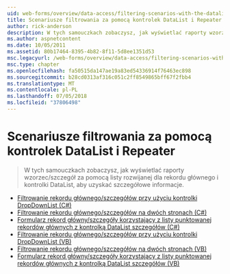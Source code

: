 ```yaml
---
uid: web-forms/overview/data-access/filtering-scenarios-with-the-datalist-and-repeater/index
title: Scenariusze filtrowania za pomocą kontrolek DataList i Repeater | Dokumentacja firmy Microsoft
author: rick-anderson
description: W tych samouczkach zobaczysz, jak wyświetlać raporty wzorzec/szczegół za pomocą listy rozwijanej dla rekordu głównego i kontrolki DataList, aby uzyskać szczegółowe informacje.
ms.author: aspnetcontent
ms.date: 10/05/2011
ms.assetid: 80b17464-8395-4b82-8f11-5d8ee1351d53
msc.legacyurl: /web-forms/overview/data-access/filtering-scenarios-with-the-datalist-and-repeater
msc.type: chapter
ms.openlocfilehash: fa50515da147ae19a83ed54336914f76463ec898
ms.sourcegitcommit: b28cd0313af316c051c2ff8549865bff67f2fbb4
ms.translationtype: MT
ms.contentlocale: pl-PL
ms.lasthandoff: 07/05/2018
ms.locfileid: "37806498"
---
```

<a name="filtering-scenarios-with-the-datalist-and-repeater"></a>Scenariusze filtrowania za pomocą kontrolek DataList i Repeater
====================
> W tych samouczkach zobaczysz, jak wyświetlać raporty wzorzec/szczegół za pomocą listy rozwijanej dla rekordu głównego i kontrolki DataList, aby uzyskać szczegółowe informacje.


- [Filtrowanie rekordu głównego/szczegółów przy użyciu kontrolki DropDownList (C#)](master-detail-filtering-with-a-dropdownlist-datalist-cs.md)
- [Filtrowanie rekordu głównego/szczegółów na dwóch stronach (C#)](master-detail-filtering-acess-two-pages-datalist-cs.md)
- [Formularz rekord główny/szczegóły korzystający z listy punktowanej rekordów głównych z kontrolką DataList szczegółów (C#)](master-detail-using-a-bulleted-list-of-master-records-with-a-details-datalist-cs.md)
- [Filtrowanie rekordu głównego/szczegółów przy użyciu kontrolki DropDownList (VB)](master-detail-filtering-with-a-dropdownlist-datalist-vb.md)
- [Filtrowanie rekordu głównego/szczegółów na dwóch stronach (VB)](master-detail-filtering-acess-two-pages-datalist-vb.md)
- [Formularz rekord główny/szczegóły korzystający z listy punktowanej rekordów głównych z kontrolką DataList szczegółów (VB)](master-detail-using-a-bulleted-list-of-master-records-with-a-details-datalist-vb.md)
